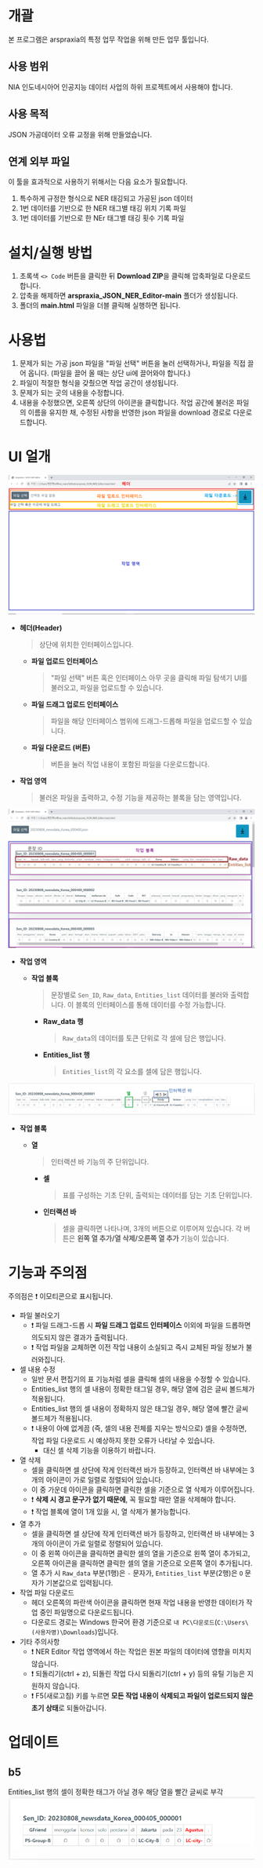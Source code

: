 # 개괄
본 프로그램은 arspraxia의 특정 업무 작업을 위해 만든 업무 툴입니다.

## 사용 범위
NIA 인도네시아어 인공지능 데이터 사업의 하위 프로젝트에서 사용해야 합니다.

## 사용 목적
JSON 가공데이터 오류 교정을 위해 만들었습니다.

## 연계 외부 파일
이 툴을 효과적으로 사용하기 위해서는 다음 요소가 필요합니다.

1. 특수하게 규정한 형식으로 NER 태깅되고 가공된 json 데이터
2. 1번 데이터를 기반으로 한 NER 태그별 태깅 위치 기록 파일
3. 1번 데이터를 기반으로 한 NEr 태그별 태깅 횟수 기록 파일

# 설치/실행 방법
1. 초록색 `<> Code` 버튼을 클릭한 뒤 **Download ZIP**을 클릭해 압축파일로 다운로드합니다.
2. 압축을 해제하면 **arspraxia_JSON_NER_Editor-main** 폴더가 생성됩니다.
3. 폴더의 **main.html** 파일을 더블 클릭해 실행하면 됩니다.

# 사용법

1. 문제가 되는 가공 json 파일을 "파일 선택" 버튼을 눌러 선택하거나, 파일을 직접 끌어 옵니다. (파일을 끌어 올 때는 상단 ui에 끌어와야 합니다.)
2. 파일이 적절한 형식을 갖췄으면 작업 공간이 생성됩니다.
3. 문제가 되는 곳의 내용을 수정합니다.
4. 내용을 수정했으면, 오른쪽 상단의 아이콘을 클릭합니다. 작업 공간에 불러온 파일의 이름을 유지한 채, 수정된 사항을 반영한 json 파일을 download 경로로 다운로드합니다.

# UI 얼개

![UI 설명 1](readme_img/before-file-upload.png)

- **헤더(Header)**
    
    >   상단에 위치한 인터페이스입니다.
    
    - **파일 업로드 인터페이스**
        
        >   "파일 선택" 버튼 혹은 인터페이스 아무 곳을 클릭해 파일 탐색기 UI를 불러오고, 파일을 업로드할 수 있습니다.
    - **파일 드래그 업로드 인터페이스**
        
        >   파일을 해당 인터페이스 범위에 드래그-드롭해 파일을 업로드할 수 있습니다.
    - **파일 다운로드 (버튼)**
        
        >   버튼을 눌러 작업 내용이 포함된 파일을 다운로드합니다.
- **작업 영역**
    
    >   불러온 파일을 출력하고, 수정 기능을 제공하는 블록을 담는 영역입니다.

![UI 설명 2](readme_img/after-file-upload.png)

- **작업 영역**

    - **작업 블록**
        
        >   문장별로 `Sen_ID`, `Raw_data`, `Entities_list` 데이터를 불러와 출력합니다. 이 블록의 인터페이스를 통해 데이터를 수정 가능합니다.
        
        - **Raw_data 행**
            
            >   `Raw_data`의 데이터를 토큰 단위로 각 셀에 담은 행입니다.
        - **Entities_list 행**
            
            >   `Entities_list`의 각 요소를 셀에 담은 행입니다.

![UI 설명 3](readme_img/cell-click.png)

- **작업 블록**

    - **열**
        
        >   인터랙션 바 기능의 주 단위입니다.
        
        - **셀**
            
            >   표를 구성하는 기초 단위, 출력되는 데이터를 담는 기초 단위입니다.
            
        - **인터랙션 바**
            
            >   셀을 클릭하면 나타나며, 3개의 버튼으로 이루어져 있습니다. 각 버튼은 **왼쪽 열 추가/열 삭제/오른쪽 열 추가** 기능이 있습니다.

# 기능과 주의점
주의점은 :exclamation: 이모티콘으로 표시됩니다.

- 파일 불러오기
    - :exclamation: 파일 드래그-드롭 시 **파일 드래그 업로드 인터페이스** 이외에 파일을 드롭하면 의도되지 않은 결과가 출력됩니다.
    - :exclamation: 작업 파일을 교체하면 이전 작업 내용이 소실되고 즉시 교체된 파일 정보가 불러와집니다.
- 셀 내용 수정
    - 일반 문서 편집기의 표 기능처럼 셀을 클릭해 셀의 내용을 수정할 수 있습니다.
    - Entities_list 행의 셀 내용이 정확한 태그일 경우, 해당 열에 검은 글씨 볼드체가 적용됩니다.
    - Entities_list 행의 셀 내용이 정확하지 않은 태그일 경우, 해당 열에 빨간 글씨 볼드체가 적용됩니다.
    - :exclamation: 내용이 아예 없게끔 (즉, 셀의 내용 전체를 지우는 방식으로) 셀을 수정하면, 작업 파일 다운로드 시 예상하지 못한 오류가 나타날 수 있습니다.
        - 대신 셀 삭제 기능을 이용하기 바랍니다.
- 열 삭제
    - 셀을 클릭하면 셀 상단에 작게 인터랙션 바가 등장하고, 인터랙션 바 내부에는 3개의 아이콘이 가로 일렬로 정렬되어 있습니다.
    - 이 중 가운데 아이콘을 클릭하면 클릭한 셀을 기준으로 열 삭제가 이루어집니다.
    - :exclamation: **삭제 시 경고 문구가 없기 때문에**, 꼭 필요할 때만 열을 삭제해야 합니다.
    - :exclamation: 작업 블록에 열이 1개 있을 시, 열 삭제가 불가능합니다.
- 열 추가
    - 셀을 클릭하면 셀 상단에 작게 인터랙션 바가 등장하고, 인터랙션 바 내부에는 3개의 아이콘이 가로 일렬로 정렬되어 있습니다.
    - 이 중 왼쪽 아이콘을 클릭하면 클릭한 셀의 열을 기준으로 왼쪽 열이 추가되고, 오른쪽 아이콘을 클릭하면 클릭한 셀의 열을 기준으로 오른쪽 열이 추가됩니다.
    - 열 추가 시 `Raw_data` 부분(1행)은 `-` 문자가, `Entities_list` 부분(2행)은 `O` 문자가 기본값으로 입력됩니다.
- 작업 파일 다운로드
    - 헤더 오른쪽의 파란색 아이콘을 클릭하면 현재 작업 내용을 반영한 데이터가 작업 중인 파일명으로 다운로드됩니다.
    - 다운로드 경로는 Windows 한국어 환경 기준으로 `내 PC\다운로드`(`C:\Users\(사용자명)\Downloads`)입니다.
- 기타 주의사항
    - :exclamation: NER Editor 작업 영역에서 하는 작업은 원본 파일의 데이터에 영향을 미치지 않습니다.
    - :exclamation: 되돌리기(ctrl + z), 되돌린 작업 다시 되돌리기(ctrl + y) 등의 유틸 기능은 지원하지 않습니다.
    - :exclamation: F5(새로고침) 키를 누르면 **모든 작업 내용이 삭제되고 파일이 업로드되지 않은 초기 상태**로 되돌아갑니다.

# 업데이트
## b5
Entities_list 행의 셀이 정확한 태그가 아닐 경우 해당 열을 빨간 글씨로 부각
![Alt text](readme_img/update5.png)